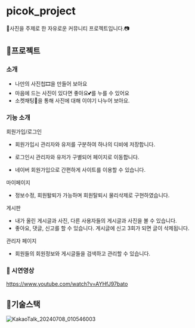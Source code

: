 # picok_project
📸사진을 주제로 한 자유로운 커뮤니티 프로젝트입니다.📷  


## 📌프로젝트
### 소개
- 나만의 사진첩🎞을 만들어 보아요
- 마음에 드는 사진이 있다면 좋아요💕를 누를 수 있어요
- 소켓채팅💌을 통해 사진에 대해 이야기 나누어 보아요.  

### 기능 소개
회원가입/로그인  
- 회원가입시 관리자와 유저를 구분하여 하나의 디비에 저장합니다.
- 로그인시 관리자와 유저가 구별되어 페이지로 이동합니다.

- 네이버 회원가입으로 간편하게 사이트를 이용할 수 있습니다.
  
마이페이지  
- 정보수정, 회원퇄퇴가 가능하며 회원탈퇴시 물리삭제로 구현하였습니다.
    
게시판
- 내가 올린 게시글과 사진, 다른 사용자들의 게시글과 사진을 볼 수 있습니다.
- 좋아요, 댓글, 신고를 할 수 있습니다. 게시글에 신고 3회가 되면 글이 삭제됩니다.
    
관리자 페이지
- 회원들의 회원정보와 게시글들을 검색하고 관리할 수 있습니다.

  
### 📌 시연영상
https://www.youtube.com/watch?v=AYHfJ97bato  


## 📌기술스택
![KakaoTalk_20240708_010546003](https://github.com/MoonMinah/picok_project/assets/133863745/9c5d5131-fc92-4c3b-8f0f-52662acd095f)
